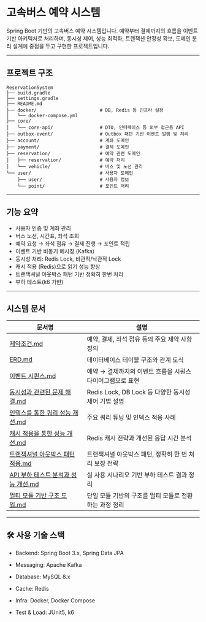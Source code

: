 # 고속버스 예약 시스템

Spring Boot 기반의 고속버스 예약 시스템입니다. 예약부터 결제까지의 흐름을 이벤트 기반 아키텍처로 처리하며, 동시성 제어, 성능 최적화, 트랜잭션 안정성 확보, 도메인 분리 설계에 중점을 두고 구현한 프로젝트입니다.

---

## 프로젝트 구조

```
ReservationSystem
├── build.gradle
├── settings.gradle
├── README.md
├── docker/                       # DB, Redis 등 인프라 설정
│   └── docker-compose.yml
├── core/
│   └── core-api/                 # DTO, 인터페이스 등 외부 접근용 API
├── outbox-event/                 # Outbox 패턴 기반 이벤트 발행 및 처리
├── account/                      # 계좌 도메인
├── payment/                      # 결제 도메인
├── reservation/                  # 예약 관련 도메인
│   ├── reservation/              # 예약 처리
│   └── vehicle/                  # 버스 및 노선 관리
└── user/                         # 사용자 도메인
    ├── user/                     # 사용자 정보
    └── point/                    # 포인트 처리
```

---

## 기능 요약
- 사용자 인증 및 계좌 관리
- 버스 노선, 시간표, 좌석 조회
- 예약 요청 → 좌석 점유 → 결제 진행 → 포인트 적립
- 이벤트 기반 비동기 메시징 (Kafka)
- 동시성 처리: Redis Lock, 비관적/낙관적 Lock
- 캐시 적용 (Redis)으로 읽기 성능 향상
- 트랜잭셔널 아웃박스 패턴 기반 정확히 한번 처리
- 부하 테스트(k6 기반)

---

## 시스템 문서

| 문서명                                                               | 설명                                     |
|-------------------------------------------------------------------|----------------------------------------|
| [제약조건.md](docs/제약조건.md)                                           | 예약, 결제, 좌석 점유 등의 주요 제약 사항 정의           |
| [ERD.md](docs/ERD.md)                                             | 데이터베이스 테이블 구조와 관계 도식                   |
| [이벤트 시퀀스.md](docs/이벤트%20시퀀스.md)                                   | 예약 → 결제까지의 이벤트 흐름을 시퀀스 다이어그램으로 표현      |
| [동시성과 관련된 문제 해결.md](docs/동시성과%20관련된%20문제%20해결.md)                 | Redis Lock, DB Lock 등 다양한 동시성 제어 기법 설명 |
| [인덱스를 통한 쿼리 성능 개선.md](docs/인덱스를%20통한%20쿼리%20성능%20개선.md)           | 주요 쿼리 튜닝 및 인덱스 적용 사례                   |
| [캐시 적용을 통한 성능 개선.md](docs/캐시%20적용을%20통한%20성능%20개선.md)             | Redis 캐시 전략과 개선된 응답 시간 분석              |
| [트랜잭셔널 아웃박스 패턴 적용.md](docs/트랜잭셔널%20아웃박스%20패턴%20적용.md)             | 트랜잭셔널 아웃박스 패턴, 정확히 한 번 처리 보장 전략        |
| [API 부하 테스트 분석과 성능 개선.md](docs/API%20부하%20테스트%20분석과%20성능%20개선.md) | 실 사용 시나리오 기반 부하 테스트 결과 정리              |
| [멀티 모듈 기반 구조 도입.md](docs/멀티%20모듈%20기반%20구조%20도입.md)               | 단일 모듈 기반의 구조를 멀티 모듈로 전환하는 과정 정리        |

---

## 🛠 사용 기술 스택

- Backend: Spring Boot 3.x, Spring Data JPA

- Messaging: Apache Kafka

- Database: MySQL 8.x

- Cache: Redis

- Infra: Docker, Docker Compose

- Test & Load: JUnit5, k6

